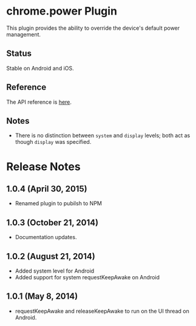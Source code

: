 # chrome.power Plugin

This plugin provides the ability to override the device's default power management.

## Status

Stable on Android and iOS.

## Reference

The API reference is [here](http://developer.chrome.com/apps/power.html).

## Notes

* There is no distinction between `system` and `display` levels; both act as though `display` was specified.

# Release Notes

## 1.0.4 (April 30, 2015)
- Renamed plugin to pubilsh to NPM

## 1.0.3 (October 21, 2014)
- Documentation updates.

## 1.0.2 (August 21, 2014)
- Added system level for Android
- Added support for system requestKeepAwake on Android

## 1.0.1 (May 8, 2014)
- requestKeepAwake and releaseKeepAwake to run on the UI thread on Android.
